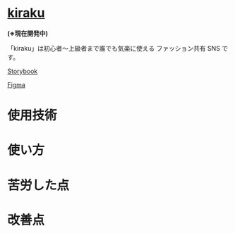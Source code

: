 # [kiraku](https://kiraku.app/about)

**(※現在開発中)**

「kiraku」は初心者〜上級者まで誰でも気楽に使える
ファッション共有 SNS です。

[Storybook](s-kawabe.github.io/Kiraku)

[Figma](https://www.figma.com/file/rjzfXejSYZTrOwRx3iND7J/DesignCamp?node-id=0%3A1)

# 使用技術

# 使い方

# 苦労した点

# 改善点
